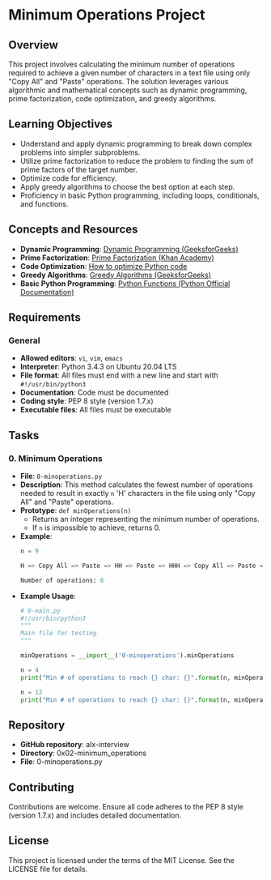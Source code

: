 # Minimum Operations Project

## Overview
This project involves calculating the minimum number of operations required to achieve a given number of characters in a text file using only "Copy All" and "Paste" operations. The solution leverages various algorithmic and mathematical concepts such as dynamic programming, prime factorization, code optimization, and greedy algorithms.

## Learning Objectives
- Understand and apply dynamic programming to break down complex problems into simpler subproblems.
- Utilize prime factorization to reduce the problem to finding the sum of prime factors of the target number.
- Optimize code for efficiency.
- Apply greedy algorithms to choose the best option at each step.
- Proficiency in basic Python programming, including loops, conditionals, and functions.

## Concepts and Resources
- **Dynamic Programming**: [Dynamic Programming (GeeksforGeeks)](https://www.geeksforgeeks.org/dynamic-programming/)
- **Prime Factorization**: [Prime Factorization (Khan Academy)](https://www.khanacademy.org/computing/computer-science/cryptography/modern-crypt/v/prime-factorization)
- **Code Optimization**: [How to optimize Python code](https://stackoverflow.com/questions/36491341/how-can-we-optimize-python-loops)
- **Greedy Algorithms**: [Greedy Algorithms (GeeksforGeeks)](https://www.geeksforgeeks.org/greedy-algorithms/)
- **Basic Python Programming**: [Python Functions (Python Official Documentation)](https://docs.python.org/3/tutorial/controlflow.html#defining-functions)

## Requirements
### General
- **Allowed editors**: `vi`, `vim`, `emacs`
- **Interpreter**: Python 3.4.3 on Ubuntu 20.04 LTS
- **File format**: All files must end with a new line and start with `#!/usr/bin/python3`
- **Documentation**: Code must be documented
- **Coding style**: PEP 8 style (version 1.7.x)
- **Executable files**: All files must be executable

## Tasks
### 0. Minimum Operations
- **File**: `0-minoperations.py`
- **Description**: This method calculates the fewest number of operations needed to result in exactly `n` 'H' characters in the file using only "Copy All" and "Paste" operations.
- **Prototype**: `def minOperations(n)`
  - Returns an integer representing the minimum number of operations.
  - If `n` is impossible to achieve, returns 0.
- **Example**:
  ```python
  n = 9

  H => Copy All => Paste => HH => Paste => HHH => Copy All => Paste => HHHHHH => Paste => HHHHHHHHH

  Number of operations: 6
  ```
- **Example Usage**:
  ```python
  # 0-main.py
  #!/usr/bin/python3
  """
  Main file for testing
  """

  minOperations = __import__('0-minoperations').minOperations

  n = 4
  print("Min # of operations to reach {} char: {}".format(n, minOperations(n)))

  n = 12
  print("Min # of operations to reach {} char: {}".format(n, minOperations(n)))
  ```

## Repository
- **GitHub repository**: alx-interview
- **Directory**: 0x02-minimum_operations
- **File**: 0-minoperations.py

## Contributing
Contributions are welcome. Ensure all code adheres to the PEP 8 style (version 1.7.x) and includes detailed documentation.

## License
This project is licensed under the terms of the MIT License. See the LICENSE file for details.
